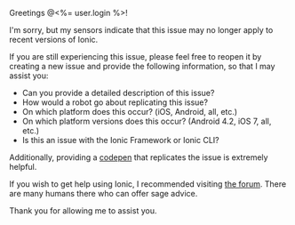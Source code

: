 Greetings @<%= user.login %>!

I'm sorry, but my sensors indicate that this issue may no longer apply to recent versions of Ionic.

If you are still experiencing this issue, please feel free to reopen it by creating a new issue and provide the following information, so that I may assist you:

- Can you provide a detailed description of this issue?
- How would a robot go about replicating this issue?
- On which platform does this occur? (iOS, Android, all, etc.)
- On which platform versions does this occur? (Android 4.2, iOS 7, all, etc.)
- Is this an issue with the Ionic Framework or Ionic CLI?

Additionally, providing a [codepen](http://codepen.io/ionic/public-list/) that replicates the issue is extremely helpful.

If you wish to get help using Ionic, I recommended visiting [the forum](http://forum.ionicframework.com). There are many humans there who can offer sage advice.

Thank you for allowing me to assist you.


